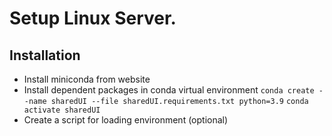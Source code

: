 # Setup Linux Server.
## Installation
* Install miniconda from website
* Install dependent packages in conda virtual environment
`conda create --name sharedUI --file sharedUI.requirements.txt python=3.9`
`conda activate sharedUI`
* Create a script for loading environment (optional)
